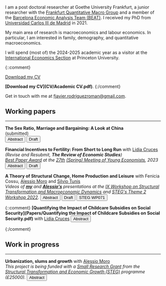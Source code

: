 I am a post doctoral researcher at Goethe University Frankfurt, a junior researcher with the [Frankfurt Quantitative Macro Group](https://fqmg.de/) and a member of the [Barcelona Economic Analysis Team (BEAT)](https://www.ub.edu/beat/portfolio/fjrodriguezroman/). I received my PhD from [Universidad Carlos III de Madrid](http://economics.uc3m.es/) in 2021.

My main area of research is macroeconomics and labour economics. In particular, I am interested in family, demography, and quantitative macroeconomics.

I will spend (most of) the 2024-2025 academic year as a visitor at the [International Economics Section](https://ies.princeton.edu/) at Princeton University.

{::comment}
<p><a href="/CV/Academic CV.pdf" target="_blank" rel="noopener noreferrer">Download my CV</a></p>

**[Download my CV](CV/Academic CV.pdf)**.
{:/comment}

Get in touch with me at [fjavier.rodriguezroman@gmail.com](mailto:fjavier.rodriguezroman@gmail.com).

## Working papers

---

**The Sex Ratio, Marriage and Bargaining: A Look at China** \
(submitted) \
<span class="brsmall"></span> 
<button class="abstract_button" onclick="ShowAndHide('abstract1')"><span class="text">Abstract</span></button>
<button class="draft_button" onclick=" window.open('Papers/The Sex Ratio, Marriage and Bargaining A Look at China.pdf','_blank')"><span class="text">Draft</span></button>

<div ID="abstract1" STYLE="display:none"><p>I study married people's time allocation decisions under an unbalanced sex ratio, to answer whether bargaining between spouses should be accounted for (e.g. the collective model of the household) or not (unitary model). I document a substantial increase in the leisure ratio between married women and men in China from 1990 to 2010, calibrate a model of marriage, bargaining and marital sorting to the baseline year, and compare the predictions of a collective and unitary versions in 2010. In the former the leisure ratio does increase, but not in the latter. Via a decomposition exercise I find that the sex ratio accounts for about four hours of extra leisure per week for married women, driven by a decrease in paid work. The effect on married men is of the same magnitude and opposite sign. My results suggest that accounting for bargaining seems to be crucial to explain the sex-specific impact of changes that affect differently men and women.</p></div>

**Financial Incentives to Fertility: From Short to Long Run** with [Lidia Cruces](https://sites.google.com/view/lidiacruces/home?authuser=0)\
*(Revise and Resubmit, **The Review of Economic Studies**)* \
*[Best Paper Award](https://twitter.com/EAYEconomists/status/1700116828700176594) at the [27th](https://smye2023.carloalberto.org/) [(Spring) Meeting of Young Economists](https://www.eaye.info/eayeam), 2023* \
<span class="brsmall"></span> 
<button class="abstract_button" onclick="ShowAndHide('abstractjmp')"><span class="text">Abstract</span></button>
<button class="draft_button" onclick=" window.open('Papers/Financial Incentives to Fertility From Short to Long Run.pdf','_blank')"><span class="text">Draft</span></button>

<div ID="abstractjmp" STYLE="display:none"><p>Are financial incentives effective in increasing fertility rates? Empirical evidence suggests they are, primarily in the short run (around implementation). Can such policies also increase the total number of children in the long run? We address this question by using a structural life-cycle model of fertility and labor supply, calibrated to replicate the short-run effects of a cash transfer paid at childbirth implemented in 2007 in Spain. The model incorporates labor market duality, a defining feature of Spanish labor markets that negatively impacts fertility. Our calibrated model replicates a 6% increase in fertility rates in the short run but only generates a 3% rise in completed fertility over women’s lifetimes—the long run. Eliminating labor market duality increases lifetime fertility by 6.62%, but the discrepancy between short- and long-run effects of the incentive persists. These results highlight the limited impact of financial incentives alone to sustain fertility gains.</p></div>

**A Theory of Structural Change, Home Production and Leisure** with Fenicia Cossu, [Alessio Moro](http://www.alessiomoro.it/) and [Silvio Tunis](https://sites.google.com/view/silviotunis/home-page) \
*Videos of **[my](https://www.youtube.com/watch?v=o87otn1SrIw&list=PLt9jC4Ylzr6AUG55BbfYYZTNjprOuHwrg&index=10)** and **[Alessio's](https://www.youtube.com/watch?v=vgT2PsYc23M&t=17814s)** presentations at the [IX Workshop on Structural Transformation and Macroeconomic Dynamics](https://steg.cepr.org/events/ix-workshop-structural-transformation-and-macroeconomic-dynamics) and [STEG's Theme 2 Workshop 2022](https://steg.cepr.org/events/theme-2-workshop-2022).*
<span class="brsmall"></span> 
<button class="abstract_button" onclick="ShowAndHide('abstract2')"><span class="text">Abstract</span></button>
<button class="draft_button" onclick=" window.open('Papers/A_Theory_of_Structural_Change_and_Home_Production.pdf','_blank')"><span class="text">Draft</span></button>
<button class="draft_button" onclick=" window.open('https://steg.cepr.org/publications/theory-structural-change-home-production-and-leisure','_blank')"><span class="text">STEG WP071</span></button>

<div ID="abstract2" STYLE="display:none"><p>Why do agents consume more services relative to goods as income grows? We present a theory of structural change assuming that a representative household satisfies final needs by means of two home-production functions in time and either goods or services from the market. When calibrating the model to U.S. data, roughly half of structural change is accounted for by technological change allowing services to display a larger time saving than goods in satisfying final needs. Also, even if preferences are homothetic, the calibrated model generates endogenous income effects, which account for the remaining structural change generated by the model.</p></div>

{::comment}
**[Quantifying the Impact of Childcare Subsidies on Social Security](Papers/Quantifying the Impact of Childcare Subsidies on Social Security.pdf)** with [Lidia Cruces](https://sites.google.com/view/lidiacruces/home?authuser=0)
<span class="brsmall"></span> 
<button class="abstract_button" onclick="ShowAndHide('abstract2')"><span class="text">Abstract</span></button>

<div ID="abstract2" STYLE="display:none"><p>Female labour force participation and fertility levels directly impact social security, especially when it relies on a pay-as-you-go scheme. In this paper, we quantify the impact of childcare subsidisation policies on a PAYG social security system. We build an overlapping generations model in which women decide how many children to have, the allocation of childcare time among different alternatives, and their labour force par-ticipation along the life cycle. We calibrate the model to Spanish data and use it to experiment with different childcare subsidisation policies. We find that childcare subsidies increase mother’s labour force participation and fertility minimally. Therefore, they have a negative effect on the present value of social security budget balance.</p></div>
{:/comment}

## Work in progress

---

**Urbanization, slums and growth** with [Alessio Moro](http://www.alessiomoro.it/)\
*This project is being funded with a [Small Research Grant](https://steg.cepr.org/funding/small-phd-research-grants-srgs) from the [Structural Transformation and Economic Growth (STEG)](https://steg.cepr.org/) programme (£25000).*
<span class="brsmall"></span> 
<button class="abstract_button" onclick="ShowAndHide('abstract3')"><span class="text">Abstract</span></button>

<div ID="abstract3" STYLE="display:none"><p>Urban population growth has occurred without much structural transformation in Sub-Saharan Africa: shares of employment in agriculture remain high, even in cities. Moreover, informal settlements or slums have emerged and persisted over time in the growing metropoles. This project aims to link these features of low-income country urbanisation with a dynamic spatial growth model. The expansion of the modern manufacturing and services sectors depends on the relative strength of two forces: urban congestion in the city core amplified by the slums (which is the only location in which modern economic activities may take place), and agglomeration economies created by the growing city. This framework has the potential to allow us to quantify the optimal urbanisation rate for low-income countries, and contribute to answer the question of whether they are urbanising too fast or not fast enough. </p></div>




